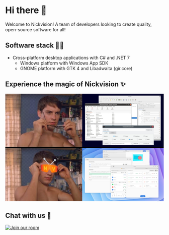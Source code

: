 # Hi there 👋
Welcome to Nickvision! A team of developers looking to create quality, open-source software for all!

## Software stack 🧑‍💻
- Cross-platform desktop applications with C# and .NET 7
    - Windows platform with Windows App SDK
    - GNOME platform with GTK 4 and Libadwaita (gir.core)

## Experience the magic of Nickvision ✨
<img src='..//banner.jpg'></img>

## Chat with us 💬
<a href='https://matrix.to/#/#nickvision:matrix.org'><img width='140' alt='Join our room' src='https://user-images.githubusercontent.com/17648453/196094077-c896527d-af6d-4b43-a5d8-e34a00ffd8f6.png'/></a>
